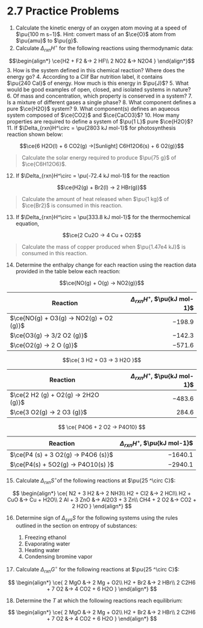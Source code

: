 # 2.7 Practice Problems

 1. Calculate the kinetic energy of an oxygen atom moving at a speed of $\pu{100 m s−1}$. Hint: convert mass of an $\ce{O}$ atom from $\pu{amu}$ to $\pu{g}$. 
 2. Calculate $\Delta_{rxn}H^\circ$ for the following reactions using thermodynamic data:

$$\begin{align*}
\ce{H2 + F2 &-> 2 HF\\
2 NO2 &-> N2O4
}
\end{align*}$$
3. How is the system defined in this chemical reaction? Where does the energy go?
4. According to a Clif Bar nutrition label, it contains $\pu{240 Cal}$ of energy. How much is this energy in $\pu{J}$?
5. What would be good examples of open, closed, and isolated systems in nature? 
6. Of mass and concentration, which property is conserved in a system?
7. Is a mixture of different gases a single phase?
8. What component defines a pure $\ce{H2O}$ system?
9. What component(s) defines an aqueous system composed of $\ce{CO2}$ and $\ce{CaCO3}$?
10. How many properties are required to define a system of $\pu{1 L}$ pure $\ce{H2O}$?
11. If $\Delta_{rxn}H^\circ = \pu{2803 kJ mol-1}$ for photosynthesis reaction shown below: 

$$\ce{6 H2O(l) + 6 CO2(g) ->[Sunlight] C6H12O6(s) + 6 O2(g)}$$

>Calculate the solar energy required to produce $\pu{75 g}$ of $\ce{C6H12O6}$.

12. If $\Delta_{rxn}H^\circ = \pu{-72.4 kJ mol-1}$ for the reaction 

$$\ce{H2(g) + Br2(l) -> 2 HBr(g)}$$

> Calculate the amount of heat released when $\pu{1 kg}$ of $\ce{Br2}$ is consumed in this reaction.

13. If $\Delta_{rxn}H^\circ = \pu{333.8 kJ mol-1}$ for the thermochemical equation, 

$$\ce{2 Cu2O -> 4 Cu + O2}$$

> Calculate the mass of copper produced when $\pu{1.47e4 kJ}$ is consumed in this reaction.

14. Determine the enthalpy change for each reaction using the reaction data provided in the table below each reaction:

$$\ce{NO(g) + O(g) -> NO2(g)}$$

| Reaction      | $\Delta_{rxn}H^\circ$, $\pu{kJ mol-1}$ |
|-------------------------|------:|
| $\ce{NO(g) + O3(g) -> NO2(g) + O2 (g)}$ | $-198.9$  |
| $\ce{O3(g)  -> 3/2 O2 (g)}$ | $-142.3$ |
| $\ce{O2(g) -> 2 O (g)}$  | $-571.6$ |

$$\ce{
3 H2 + O3 -> 3 H2O
}$$

| Reaction      |  $\Delta_{rxn}H^\circ$, $\pu{kJ mol-1}$ |
| ------------- | -------------: |
| $\ce{2 H2 (g) + O2(g) -> 2H2O (g)}$ | $-483.6$|
| $\ce{3 O2(g) -> 2 O3 (g)}$ | $284.6$ |

$$ \ce{
P4O6 + 2 O2 -> P4O10}
$$

| Reaction   | $\Delta_{rxn}H^\circ$, $\pu{kJ mol-1}$ |
|--------------|-----------------: |
| $\ce{P4 (s) + 3 O2(g) -> P4O6 (s)}$ | $-1640.1$ |
|  $\ce{P4(s) + 5O2(g) -> P4O10(s) }$ | $-2940.1$ |

15. Calculate $\Delta_{rxn}S^\circ$of the following reactions at $\pu{25 ^\circ C}$:

$$
\begin{align*}
\ce{
N2 + 3 H2 &-> 2 NH3\\
H2 + Cl2 &-> 2 HCl\\
H2 + CuO &-> Cu + H2O\\
2 Al + 3 ZnO &-> Al2O3 + 3 Zn\\
CH4 + 2 O2 &-> CO2 + 2 H2O
}
\end{align*}
$$

16. Determine sign of $\Delta_{sys}S$ for the following systems using the rules outlined in the section on entropy of substances:
	1. Freezing ethanol
	2. Evaporating water
	3. Heating water
	4. Condensing bromine vapor

17. Calculate $\Delta_{rxn}G^\circ$ for the following reactions at $\pu{25 ^\circ C}$:

$$
\begin{align*}
\ce{
2 MgO &-> 2 Mg + O2\\
H2 + Br2 &-> 2 HBr\\
2 C2H6 + 7 O2 &-> 4 CO2 + 6 H2O
}
\end{align*}
$$

18. Determine the $T$ at which the following reactions reach equilibrium:

$$
\begin{align*}
\ce{
2 MgO &-> 2 Mg + O2\\
H2 + Br2 &-> 2 HBr\\
2 C2H6 + 7 O2 &-> 4 CO2 + 6 H2O
}
\end{align*}
$$
